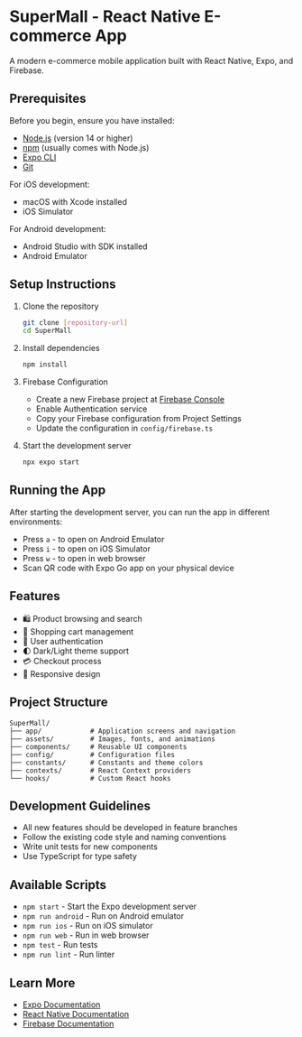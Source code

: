 # SuperMall - React Native E-commerce App

A modern e-commerce mobile application built with React Native, Expo, and Firebase.

## Prerequisites

Before you begin, ensure you have installed:
- [Node.js](https://nodejs.org/) (version 14 or higher)
- [npm](https://www.npmjs.com/) (usually comes with Node.js)
- [Expo CLI](https://docs.expo.dev/get-started/installation/)
- [Git](https://git-scm.com/)

For iOS development:
- macOS with Xcode installed
- iOS Simulator

For Android development:
- Android Studio with SDK installed
- Android Emulator

## Setup Instructions

1. Clone the repository
   ```bash
   git clone [repository-url]
   cd SuperMall
   ```

2. Install dependencies
   ```bash
   npm install
   ```

3. Firebase Configuration
   - Create a new Firebase project at [Firebase Console](https://console.firebase.google.com)
   - Enable Authentication service
   - Copy your Firebase configuration from Project Settings
   - Update the configuration in `config/firebase.ts`

4. Start the development server
   ```bash
   npx expo start
   ```

## Running the App

After starting the development server, you can run the app in different environments:

- Press `a` - to open on Android Emulator
- Press `i` - to open on iOS Simulator
- Press `w` - to open in web browser
- Scan QR code with Expo Go app on your physical device

## Features

- 🛍️ Product browsing and search
- 🛒 Shopping cart management
- 👤 User authentication
- 🌓 Dark/Light theme support
- 💳 Checkout process
- 📱 Responsive design

## Project Structure

```
SuperMall/
├── app/            # Application screens and navigation
├── assets/         # Images, fonts, and animations
├── components/     # Reusable UI components
├── config/         # Configuration files
├── constants/      # Constants and theme colors
├── contexts/       # React Context providers
└── hooks/          # Custom React hooks
```

## Development Guidelines

- All new features should be developed in feature branches
- Follow the existing code style and naming conventions
- Write unit tests for new components
- Use TypeScript for type safety

## Available Scripts

- `npm start` - Start the Expo development server
- `npm run android` - Run on Android emulator
- `npm run ios` - Run on iOS simulator
- `npm run web` - Run in web browser
- `npm test` - Run tests
- `npm run lint` - Run linter

## Learn More

- [Expo Documentation](https://docs.expo.dev/)
- [React Native Documentation](https://reactnative.dev/)
- [Firebase Documentation](https://firebase.google.com/docs)
